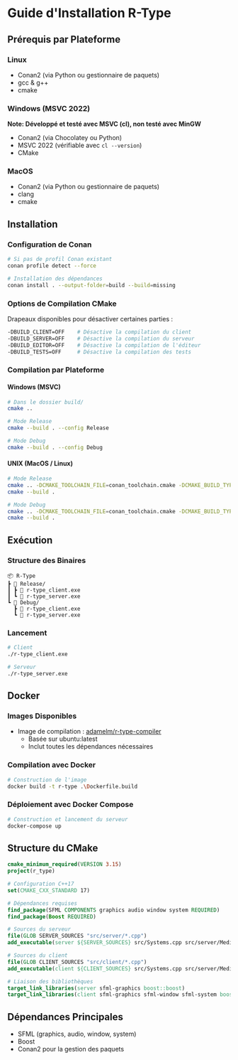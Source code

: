 # Guide d'Installation R-Type

## Prérequis par Plateforme

### Linux
- Conan2 (via Python ou gestionnaire de paquets)
- gcc & g++
- cmake

### Windows (MSVC 2022)
**Note: Développé et testé avec MSVC (cl), non testé avec MinGW**
- Conan2 (via Chocolatey ou Python)
- MSVC 2022 (vérifiable avec `cl --version`)
- CMake

### MacOS
- Conan2 (via Python ou gestionnaire de paquets)
- clang
- cmake

## Installation

### Configuration de Conan
```bash
# Si pas de profil Conan existant
conan profile detect --force

# Installation des dépendances
conan install . --output-folder=build --build=missing
```

### Options de Compilation CMake

Drapeaux disponibles pour désactiver certaines parties :
```bash
-DBUILD_CLIENT=OFF    # Désactive la compilation du client
-DBUILD_SERVER=OFF    # Désactive la compilation du serveur
-DBUILD_EDITOR=OFF    # Désactive la compilation de l'éditeur
-DBUILD_TESTS=OFF     # Désactive la compilation des tests
```

### Compilation par Plateforme

#### Windows (MSVC)
```bash
# Dans le dossier build/
cmake ..

# Mode Release
cmake --build . --config Release

# Mode Debug
cmake --build . --config Debug
```

#### UNIX (MacOS / Linux)
```bash
# Mode Release
cmake .. -DCMAKE_TOOLCHAIN_FILE=conan_toolchain.cmake -DCMAKE_BUILD_TYPE=Release
cmake --build .

# Mode Debug
cmake .. -DCMAKE_TOOLCHAIN_FILE=conan_toolchain.cmake -DCMAKE_BUILD_TYPE=Debug
cmake --build .
```

## Exécution

### Structure des Binaires

```
📦 R-Type
┣ 📂 Release/
┃ ┣ 📜 r-type_client.exe
┃ ┗ 📜 r-type_server.exe
┗ 📂 Debug/
  ┣ 📜 r-type_client.exe
  ┗ 📜 r-type_server.exe
```

### Lancement
```bash
# Client
./r-type_client.exe

# Serveur
./r-type_server.exe
```

## Docker

### Images Disponibles
- Image de compilation : [adamelm/r-type-compiler](https://hub.docker.com/r/adamelm/r-type-compiler)
  - Basée sur ubuntu:latest
  - Inclut toutes les dépendances nécessaires

### Compilation avec Docker
```bash
# Construction de l'image
docker build -t r-type .\Dockerfile.build
```

### Déploiement avec Docker Compose
```bash
# Construction et lancement du serveur
docker-compose up
```

## Structure du CMake

```cmake
cmake_minimum_required(VERSION 3.15)
project(r_type)

# Configuration C++17
set(CMAKE_CXX_STANDARD 17)

# Dépendances requises
find_package(SFML COMPONENTS graphics audio window system REQUIRED)
find_package(Boost REQUIRED)

# Sources du serveur
file(GLOB SERVER_SOURCES "src/server/*.cpp")
add_executable(server ${SERVER_SOURCES} src/Systems.cpp src/server/Mediator.cpp)

# Sources du client
file(GLOB CLIENT_SOURCES "src/client/*.cpp")
add_executable(client ${CLIENT_SOURCES} src/Systems.cpp src/server/Mediator.cpp)

# Liaison des bibliothèques
target_link_libraries(server sfml-graphics boost::boost)
target_link_libraries(client sfml-graphics sfml-window sfml-system boost::boost)
```

## Dépendances Principales
- SFML (graphics, audio, window, system)
- Boost
- Conan2 pour la gestion des paquets